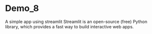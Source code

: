 # Demo_8 
A simple app using streamlit
Streamlit is an open-source (free) Python library, which provides a fast way to build interactive web apps.
